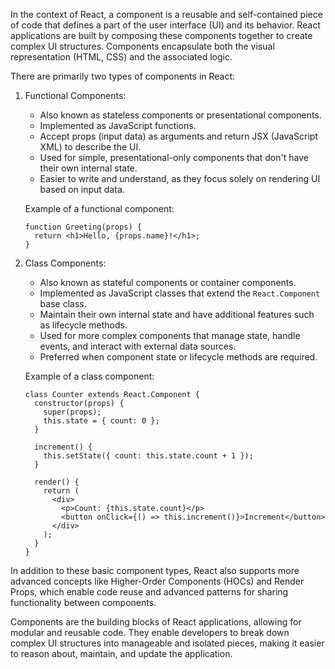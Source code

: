 In the context of React, a component is a reusable and self-contained piece of code that defines a part of the user interface (UI) and its behavior. React applications are built by composing these components together to create complex UI structures. Components encapsulate both the visual representation (HTML, CSS) and the associated logic.

There are primarily two types of components in React:

1. Functional Components:
   - Also known as stateless components or presentational components.
   - Implemented as JavaScript functions.
   - Accept props (input data) as arguments and return JSX (JavaScript XML) to describe the UI.
   - Used for simple, presentational-only components that don't have their own internal state.
   - Easier to write and understand, as they focus solely on rendering UI based on input data.

   Example of a functional component:

   ```
   function Greeting(props) {
     return <h1>Hello, {props.name}!</h1>;
   }
   ```

2. Class Components:
   - Also known as stateful components or container components.
   - Implemented as JavaScript classes that extend the `React.Component` base class.
   - Maintain their own internal state and have additional features such as lifecycle methods.
   - Used for more complex components that manage state, handle events, and interact with external data sources.
   - Preferred when component state or lifecycle methods are required.

   Example of a class component:

   ```
   class Counter extends React.Component {
     constructor(props) {
       super(props);
       this.state = { count: 0 };
     }

     increment() {
       this.setState({ count: this.state.count + 1 });
     }

     render() {
       return (
         <div>
           <p>Count: {this.state.count}</p>
           <button onClick={() => this.increment()}>Increment</button>
         </div>
       );
     }
   }
   ```

In addition to these basic component types, React also supports more advanced concepts like Higher-Order Components (HOCs) and Render Props, which enable code reuse and advanced patterns for sharing functionality between components.

Components are the building blocks of React applications, allowing for modular and reusable code. They enable developers to break down complex UI structures into manageable and isolated pieces, making it easier to reason about, maintain, and update the application.